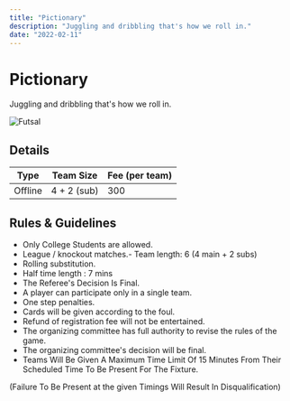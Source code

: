 ```yaml
---
title: "Pictionary"
description: "Juggling and dribbling that's how we roll in."
date: "2022-02-11"
---
```


# Pictionary

Juggling and dribbling that's how we roll in.

<img src="/posters/17.png" alt="Futsal" class="w-full lg:w-96 mx-auto object-cover" />

## Details

| Type    | Team Size   | Fee (per team) |
| ------- | ----------- | -------------- |
| Offline | 4 + 2 (sub) | 300            |

## Rules & Guidelines

-   Only College Students are allowed.
-   League / knockout matches.- Team length: 6 (4 main + 2 subs)
-   Rolling substitution.
-   Half time length : 7 mins
-   The Referee's Decision Is Final.
-   A player can participate only in a single team.
-   One step penalties.
-   Cards will be given according to the foul.
-   Refund of registration fee will not be entertained.
-   The organizing committee has full authority to revise the rules of the game.
-   The organizing committee's decision will be final.
-   Teams Will Be Given A Maximum Time Limit Of 15 Minutes From Their Scheduled Time To Be Present For The Fixture.

(Failure To Be Present at the given Timings Will Result In Disqualification)
